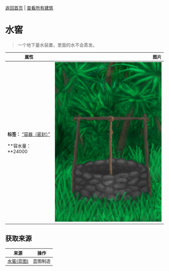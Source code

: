 [返回首页](index.md)   |  [查看所有建筑](building.md)
# 水窖  
> 一个地下蓄水装置，里面的水不会蒸发。  
  
  属性  |   图片   
 ----  |  ----:   
 **标签：**	[“容器（密封）”](tag_ContainerSealed.md)<br><br>**容水量：**24000  |  ![](Sprite/Well.png)   
  
## 获取来源  
来源  |  操作  
----  |  ----  
[水窖(蓝图)](Bp_Cistern.md)  |  蓝图制造  
